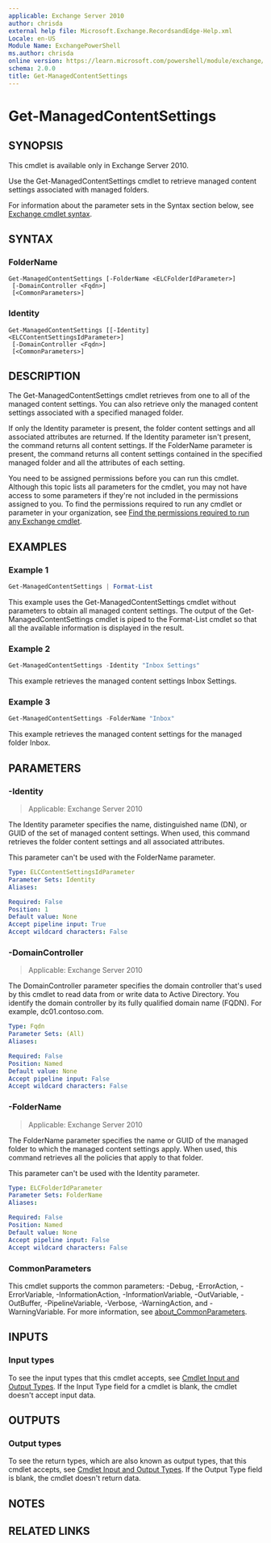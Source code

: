 ```yaml
---
applicable: Exchange Server 2010
author: chrisda
external help file: Microsoft.Exchange.RecordsandEdge-Help.xml
Locale: en-US
Module Name: ExchangePowerShell
ms.author: chrisda
online version: https://learn.microsoft.com/powershell/module/exchange/get-managedcontentsettings
schema: 2.0.0
title: Get-ManagedContentSettings
---
```


# Get-ManagedContentSettings

## SYNOPSIS
This cmdlet is available only in Exchange Server 2010.

Use the Get-ManagedContentSettings cmdlet to retrieve managed content settings associated with managed folders.

For information about the parameter sets in the Syntax section below, see [Exchange cmdlet syntax](https://learn.microsoft.com/powershell/exchange/exchange-cmdlet-syntax).

## SYNTAX

### FolderName
```
Get-ManagedContentSettings [-FolderName <ELCFolderIdParameter>]
 [-DomainController <Fqdn>]
 [<CommonParameters>]
```

### Identity
```
Get-ManagedContentSettings [[-Identity] <ELCContentSettingsIdParameter>]
 [-DomainController <Fqdn>]
 [<CommonParameters>]
```

## DESCRIPTION
The Get-ManagedContentSettings cmdlet retrieves from one to all of the managed content settings. You can also retrieve only the managed content settings associated with a specified managed folder.

If only the Identity parameter is present, the folder content settings and all associated attributes are returned. If the Identity parameter isn't present, the command returns all content settings. If the FolderName parameter is present, the command returns all content settings contained in the specified managed folder and all the attributes of each setting.

You need to be assigned permissions before you can run this cmdlet. Although this topic lists all parameters for the cmdlet, you may not have access to some parameters if they're not included in the permissions assigned to you. To find the permissions required to run any cmdlet or parameter in your organization, see [Find the permissions required to run any Exchange cmdlet](https://learn.microsoft.com/powershell/exchange/find-exchange-cmdlet-permissions).

## EXAMPLES

### Example 1
```powershell
Get-ManagedContentSettings | Format-List
```

This example uses the Get-ManagedContentSettings cmdlet without parameters to obtain all managed content settings. The output of the Get-ManagedContentSettings cmdlet is piped to the Format-List cmdlet so that all the available information is displayed in the result.

### Example 2
```powershell
Get-ManagedContentSettings -Identity "Inbox Settings"
```

This example retrieves the managed content settings Inbox Settings.

### Example 3
```powershell
Get-ManagedContentSettings -FolderName "Inbox"
```

This example retrieves the managed content settings for the managed folder Inbox.

## PARAMETERS

### -Identity

> Applicable: Exchange Server 2010

The Identity parameter specifies the name, distinguished name (DN), or GUID of the set of managed content settings. When used, this command retrieves the folder content settings and all associated attributes.

This parameter can't be used with the FolderName parameter.

```yaml
Type: ELCContentSettingsIdParameter
Parameter Sets: Identity
Aliases:

Required: False
Position: 1
Default value: None
Accept pipeline input: True
Accept wildcard characters: False
```

### -DomainController

> Applicable: Exchange Server 2010

The DomainController parameter specifies the domain controller that's used by this cmdlet to read data from or write data to Active Directory. You identify the domain controller by its fully qualified domain name (FQDN). For example, dc01.contoso.com.

```yaml
Type: Fqdn
Parameter Sets: (All)
Aliases:

Required: False
Position: Named
Default value: None
Accept pipeline input: False
Accept wildcard characters: False
```

### -FolderName

> Applicable: Exchange Server 2010

The FolderName parameter specifies the name or GUID of the managed folder to which the managed content settings apply. When used, this command retrieves all the policies that apply to that folder.

This parameter can't be used with the Identity parameter.

```yaml
Type: ELCFolderIdParameter
Parameter Sets: FolderName
Aliases:

Required: False
Position: Named
Default value: None
Accept pipeline input: False
Accept wildcard characters: False
```

### CommonParameters
This cmdlet supports the common parameters: -Debug, -ErrorAction, -ErrorVariable, -InformationAction, -InformationVariable, -OutVariable, -OutBuffer, -PipelineVariable, -Verbose, -WarningAction, and -WarningVariable. For more information, see [about_CommonParameters](https://go.microsoft.com/fwlink/p/?LinkID=113216).

## INPUTS

### Input types
To see the input types that this cmdlet accepts, see [Cmdlet Input and Output Types](https://go.microsoft.com/fwlink/p/?LinkId=2081749). If the Input Type field for a cmdlet is blank, the cmdlet doesn't accept input data.

## OUTPUTS

### Output types
To see the return types, which are also known as output types, that this cmdlet accepts, see [Cmdlet Input and Output Types](https://go.microsoft.com/fwlink/p/?LinkId=2081749). If the Output Type field is blank, the cmdlet doesn't return data.

## NOTES

## RELATED LINKS
